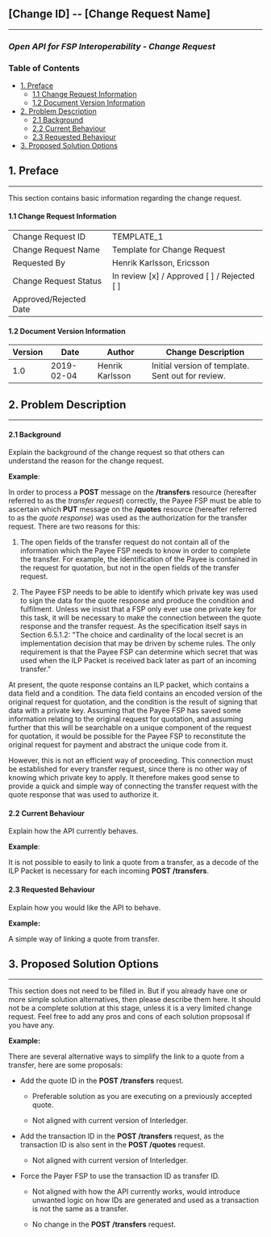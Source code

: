 ## **\[Change ID\] -- \[Change Request Name\]**
___

### *Open API for FSP Interoperability - Change Request*

### **Table of Contents**

* [1. Preface](#1-preface)
  * [1.1 Change Request Information](#11-change-request-information)
  * [1.2 Document Version Information](#12-document-version-information)
* [2. Problem Description](#2-problem-description)
  * [2.1 Background](#21-background)
  * [2.2 Current Behaviour](#22-current-behaviour)
  * [2.3 Requested Behaviour](#23-requested-behaviour)
* [3. Proposed Solution Options](#3-proposed-solution-options)

## **1. Preface**
___

This section contains basic information regarding the change request.

#### 1.1 Change Request Information

| | |
| --- | --- |
| Change Request ID | TEMPLATE\_1 |
| Change Request Name | Template for Change Request |
| Requested By | Henrik Karlsson, Ericsson |
| Change Request Status | In review [x] / Approved [ ] / Rejected [ ] |
| Approved/Rejected Date | |

#### 1.2 Document Version Information

| Version | Date | Author | Change Description |
| ------- | ---- | ------ | ------------------ |
| 1.0 | 2019-02-04 | Henrik Karlsson | Initial version of template. Sent out for review. |

## **2. Problem Description**
___

#### 2.1 Background

Explain the background of the change request so that others can
understand the reason for the change request.

**Example**:

In order to process a **POST** message on the **/transfers** resource
(hereafter referred to as the *transfer request*) correctly, the Payee
FSP must be able to ascertain which **PUT** message on the **/quotes**
resource (hereafter referred to as the *quote response*) was used as the
authorization for the transfer request. There are two reasons for this:

1.  The open fields of the transfer request do not contain all of the
    information which the Payee FSP needs to know in order to complete
    the transfer. For example, the identification of the Payee is
    contained in the request for quotation, but not in the open fields
    of the transfer request.

2.  The Payee FSP needs to be able to identify which private key was
    used to sign the data for the quote response and produce the
    condition and fulfilment. Unless we insist that a FSP only ever use
    one private key for this task, it will be necessary to make the
    connection between the quote response and the transfer request. As
    the specification itself says in Section 6.5.1.2: "The choice and
    cardinality of the local secret is an implementation decision that
    may be driven by scheme rules. The only requirement is that the
    Payee FSP can determine which secret that was used when the ILP
    Packet is received back later as part of an incoming transfer."

At present, the quote response contains an ILP packet, which contains a
data field and a condition. The data field contains an encoded version
of the original request for quotation, and the condition is the result
of signing that data with a private key. Assuming that the Payee FSP has
saved some information relating to the original request for quotation,
and assuming further that this will be searchable on a unique component
of the request for quotation, it would be possible for the Payee FSP to
reconstitute the original request for payment and abstract the unique
code from it.

However, this is not an efficient way of proceeding. This connection
must be established for every transfer request, since there is no other
way of knowing which private key to apply. It therefore makes good sense
to provide a quick and simple way of connecting the transfer request
with the quote response that was used to authorize it.

#### 2.2 Current Behaviour

Explain how the API currently behaves.

**Example**:

It is not possible to easily to link a quote from a transfer, as a
decode of the ILP Packet is necessary for each incoming **POST
/transfers**.

#### 2.3 Requested Behaviour

Explain how you would like the API to behave.

**Example:**

A simple way of linking a quote from transfer.

## **3. Proposed Solution Options**
___

This section does not need to be filled in. But if you already have one
or more simple solution alternatives, then please describe them here. It
should not be a complete solution at this stage, unless it is a very
limited change request. Feel free to add any pros and cons of each
solution propsosal if you have any.

**Example:**

There are several alternative ways to simplify the link to a quote from
a transfer, here are some proposals:

-   Add the quote ID in the **POST /transfers** request.

    -   Preferable solution as you are executing on a previously
        accepted quote.

    -   Not aligned with current version of Interledger.

-   Add the transaction ID in the **POST /transfers** request, as the
    transaction ID is also sent in the **POST /quotes** request.

    -   Not aligned with current version of Interledger.

-   Force the Payer FSP to use the transaction ID as transfer ID.

    -   Not aligned with how the API currently works, would introduce
        unwanted logic on how IDs are generated and used as a
        transaction is not the same as a transfer.

    -   No change in the **POST /transfers** request.
